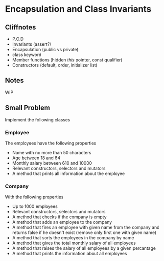 # Encapsulation and Class Invariants

## Cliffnotes

- P.O.D
- Invariants (assert?)
- Encapsulation (public vs private)
- class keyword
- Member functions (hidden *this* pointer, const qualifier)
- Constructors (default, order, initializer list)

## Notes

WIP

## Small Problem

Implement the following classes

### Employee

The employees have the following properties

- Name with no more than 50 characters
- Age between 18 and 64
- Monthly salary between 610 and 10000
- Relevant constructors, selectors and mutators
- A method that prints all information about the employee

### Company

With the following properties

- Up to 1000 employees
- Relevant constructors, selectors and mutators
- A method that checks if the company is empty
- A method that adds an employee to the company
- A method that fires an employee with given name from the company and returns false if he doesn't exist (remove only first one with given name)
- A method that sorts the employees in the company by name
- A method that gives the total monthly salary of all employees
- A method that raises the salary of all employees by a given percantage
- A method that prints the information about all employees